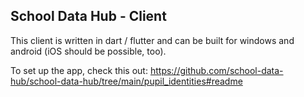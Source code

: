 ## School Data Hub - Client

This client is written in dart / flutter and can be built for windows and android (iOS should be possible, too).

To set up the app, check this out: https://github.com/school-data-hub/school-data-hub/tree/main/pupil_identities#readme
